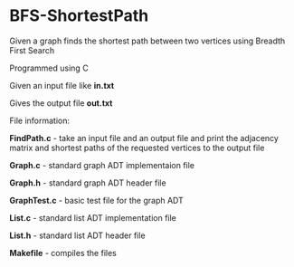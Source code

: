 # BFS-ShortestPath
Given a graph finds the shortest path between two vertices using Breadth First Search

Programmed using C

Given an input file like __in.txt__

Gives the output file __out.txt__

File information:

__FindPath.c__ - take an input file and an output file and print the adjacency matrix and shortest paths of the requested vertices to the output file

__Graph.c__ - standard graph ADT implementaion file

__Graph.h__ - standard graph ADT header file

__GraphTest.c__ - basic test file for the graph ADT

__List.c__ - standard list ADT implementation file

__List.h__ - standard list ADT header file

__Makefile__ - compiles the files
